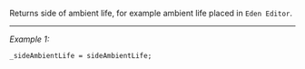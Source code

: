 Returns side of ambient life, for example ambient life placed in `Eden Editor`.


---
*Example 1:*
```sqf
_sideAmbientLife = sideAmbientLife;
```